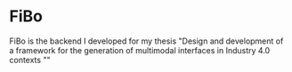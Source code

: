 # FiBo
FiBo is the backend I developed for my thesis "Design and development of a framework for the generation of multimodal interfaces in Industry 4.0 contexts ""
